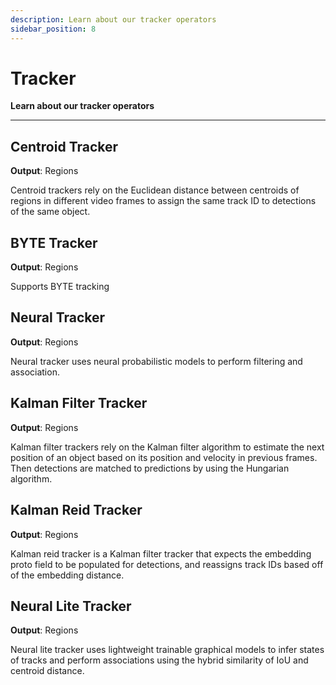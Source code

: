 ```yaml
---
description: Learn about our tracker operators
sidebar_position: 8
---
```


# Tracker

**Learn about our tracker operators**
<hr />

## Centroid Tracker

**Output**: Regions

Centroid trackers rely on the Euclidean distance between centroids of regions in different video frames to assign the same track ID to detections of the same object.

## BYTE Tracker 

**Output**: Regions

Supports BYTE tracking

## Neural Tracker

**Output**: Regions

Neural tracker uses neural probabilistic models to perform filtering and association.

## Kalman Filter Tracker

**Output**: Regions

Kalman filter trackers rely on the Kalman filter algorithm to estimate the next position of an object based on its position and velocity in previous frames. Then detections are matched to predictions by using the Hungarian algorithm.

## Kalman Reid Tracker 

**Output**: Regions

Kalman reid tracker is a Kalman filter tracker that expects the embedding proto field to be populated for detections, and reassigns track IDs based off of the embedding distance.

## Neural Lite Tracker

**Output**: Regions

Neural lite tracker uses lightweight trainable graphical models to infer states of tracks and perform associations using the hybrid similarity of IoU and centroid distance.
